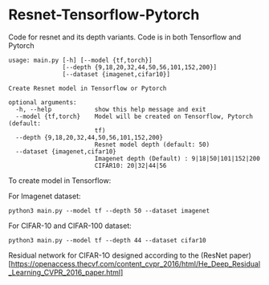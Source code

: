 # Resnet-Tensorflow-Pytorch
Code for resnet and its depth variants. Code is in both Tensorflow and Pytorch

```
usage: main.py [-h] [--model {tf,torch}]
               [--depth {9,18,20,32,44,50,56,101,152,200}]
               [--dataset {imagenet,cifar10}]

Create Resnet model in Tensorflow or Pytorch

optional arguments:
  -h, --help            show this help message and exit
  --model {tf,torch}    Model will be created on Tensorflow, Pytorch (default:
                        tf)
  --depth {9,18,20,32,44,50,56,101,152,200}
                        Resnet model depth (default: 50)
  --dataset {imagenet,cifar10}
                        Imagenet depth (Default) : 9|18|50|101|152|200
                        CIFAR10: 20|32|44|56
```

To create model in Tensorflow:

For Imagenet dataset:

```
python3 main.py --model tf --depth 50 --dataset imagenet
```

For CIFAR-10 and CIFAR-100 dataset:

```
python3 main.py --model tf --depth 44 --dataset cifar10
```

Residual network for CIFAR-1O designed according to the (ResNet paper)[https://openaccess.thecvf.com/content_cvpr_2016/html/He_Deep_Residual_Learning_CVPR_2016_paper.html]